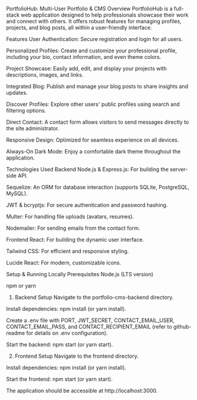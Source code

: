 PortfolioHub: Multi-User Portfolio & CMS
Overview
PortfolioHub is a full-stack web application designed to help professionals showcase their work and connect with others. It offers robust features for managing profiles, projects, and blog posts, all within a user-friendly interface.

Features
User Authentication: Secure registration and login for all users.

Personalized Profiles: Create and customize your professional profile, including your bio, contact information, and even theme colors.

Project Showcase: Easily add, edit, and display your projects with descriptions, images, and links.

Integrated Blog: Publish and manage your blog posts to share insights and updates.

Discover Profiles: Explore other users' public profiles using search and filtering options.

Direct Contact: A contact form allows visitors to send messages directly to the site administrator.

Responsive Design: Optimized for seamless experience on all devices.

Always-On Dark Mode: Enjoy a comfortable dark theme throughout the application.

Technologies Used
Backend
Node.js & Express.js: For building the server-side API.

Sequelize: An ORM for database interaction (supports SQLite, PostgreSQL, MySQL).

JWT & bcryptjs: For secure authentication and password hashing.

Multer: For handling file uploads (avatars, resumes).

Nodemailer: For sending emails from the contact form.

Frontend
React: For building the dynamic user interface.

Tailwind CSS: For efficient and responsive styling.

Lucide React: For modern, customizable icons.

Setup & Running Locally
Prerequisites
Node.js (LTS version)

npm or yarn

1. Backend Setup
Navigate to the portfolio-cms-backend directory.

Install dependencies: npm install (or yarn install).

Create a .env file with PORT, JWT_SECRET, CONTACT_EMAIL_USER, CONTACT_EMAIL_PASS, and CONTACT_RECIPIENT_EMAIL (refer to github-readme for details on .env configuration).

Start the backend: npm start (or yarn start).

2. Frontend Setup
Navigate to the frontend directory.

Install dependencies: npm install (or yarn install).

Start the frontend: npm start (or yarn start).

The application should be accessible at http://localhost:3000.
